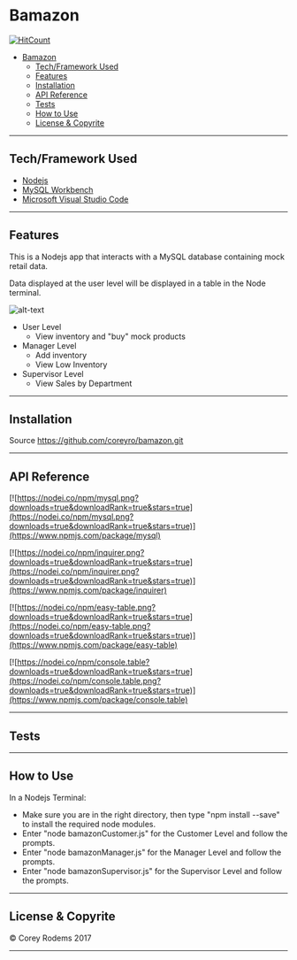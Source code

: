 # Bamazon

[![HitCount](https://hitt.herokuapp.com/CoreyRo/Flashcard-Generator.svg)](https://github.com/CoreyRo/bamazon)

<!-- TOC -->

- [Bamazon](#bamazon)
    - [Tech/Framework Used](#techframework-used)
    - [Features](#features)
    - [Installation](#installation)
    - [API Reference](#api-reference)
    - [Tests](#tests)
    - [How to Use](#how-to-use)
    - [License & Copyrite](#license-copyrite)

<!-- /TOC -->

---
## Tech/Framework Used
- [Nodejs](https://nodejs.org/en/ "Nodejs")
- [MySQL Workbench](https://www.mysql.com/products/workbench/ "MySQL Workbench")
- [Microsoft Visual Studio Code](https://code.visualstudio.com/ "Visual Studio Code")

---
## Features
This is a Nodejs app that interacts with a MySQL database containing mock retail data.

Data displayed at the user level will be displayed in a table in the Node terminal.

![alt-text](http://i.imgur.com/7a7QILC.png)

- User Level
    - View inventory and "buy" mock products
- Manager Level
    - Add inventory
    - View Low Inventory
- Supervisor Level
    - View Sales by Department


---
## Installation
Source https://github.com/coreyro/bamazon.git


---
## API Reference

[![https://nodei.co/npm/mysql.png?downloads=true&downloadRank=true&stars=true](https://nodei.co/npm/mysql.png?downloads=true&downloadRank=true&stars=true)](https://www.npmjs.com/package/mysql)

[![https://nodei.co/npm/inquirer.png?downloads=true&downloadRank=true&stars=true](https://nodei.co/npm/inquirer.png?downloads=true&downloadRank=true&stars=true)](https://www.npmjs.com/package/inquirer)

[![https://nodei.co/npm/easy-table.png?downloads=true&downloadRank=true&stars=true](https://nodei.co/npm/easy-table.png?downloads=true&downloadRank=true&stars=true)](https://www.npmjs.com/package/easy-table)

[![https://nodei.co/npm/console.table?downloads=true&downloadRank=true&stars=true](https://nodei.co/npm/console.table.png?downloads=true&downloadRank=true&stars=true)](https://www.npmjs.com/package/console.table)


---
## Tests


---

## How to Use
In a Nodejs Terminal:
- Make sure you are in the right directory, then type "npm install --save" to install the required node modules.
- Enter "node bamazonCustomer.js" for the Customer Level and follow the prompts.
- Enter "node bamazonManager.js" for the Manager Level and follow the prompts.
- Enter "node bamazonSupervisor.js" for the Supervisor Level and follow the prompts.

---
## License & Copyrite
© Corey Rodems 2017

---

